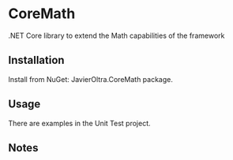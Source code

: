 # CoreMath

.NET Core library to extend the Math capabilities of the framework

## Installation

Install from NuGet: JavierOltra.CoreMath package.

## Usage

There are examples in the Unit Test project.

## Notes

